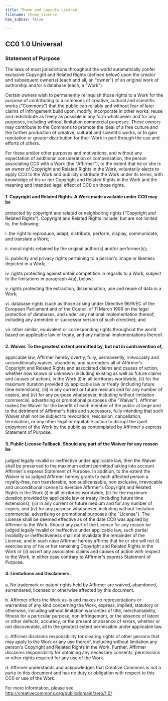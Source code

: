 ```yaml
---
title: Theme and Layouts License
filename: theme_license
has_subnav: false

---
```


## CC0 1.0 Universal

### Statement of Purpose

The laws of most jurisdictions throughout the world automatically confer
exclusive Copyright and Related Rights (defined below) upon the creator and
subsequent owner(s) (each and all, an "owner") of an original work of
authorship and/or a database (each, a "Work").

Certain owners wish to permanently relinquish those rights to a Work for the
purpose of contributing to a commons of creative, cultural and scientific
works ("Commons") that the public can reliably and without fear of later
claims of infringement build upon, modify, incorporate in other works, reuse
and redistribute as freely as possible in any form whatsoever and for any
purposes, including without limitation commercial purposes. These owners may
contribute to the Commons to promote the ideal of a free culture and the
further production of creative, cultural and scientific works, or to gain
reputation or greater distribution for their Work in part through the use and
efforts of others.

For these and/or other purposes and motivations, and without any expectation
of additional consideration or compensation, the person associating CC0 with a
Work (the "Affirmer"), to the extent that he or she is an owner of Copyright
and Related Rights in the Work, voluntarily elects to apply CC0 to the Work
and publicly distribute the Work under its terms, with knowledge of his or her
Copyright and Related Rights in the Work and the meaning and intended legal
effect of CC0 on those rights.

#### 1. Copyright and Related Rights. A Work made available under CC0 may be
protected by copyright and related or neighboring rights ("Copyright and
Related Rights"). Copyright and Related Rights include, but are not limited
to, the following:

  i. the right to reproduce, adapt, distribute, perform, display, communicate,
  and translate a Work;

  ii. moral rights retained by the original author(s) and/or performer(s);

  iii. publicity and privacy rights pertaining to a person's image or likeness
  depicted in a Work;

  iv. rights protecting against unfair competition in regards to a Work,
  subject to the limitations in paragraph 4(a), below;

  v. rights protecting the extraction, dissemination, use and reuse of data in
  a Work;

  vi. database rights (such as those arising under Directive 96/9/EC of the
  European Parliament and of the Council of 11 March 1996 on the legal
  protection of databases, and under any national implementation thereof,
  including any amended or successor version of such directive); and

  vii. other similar, equivalent or corresponding rights throughout the world
  based on applicable law or treaty, and any national implementations thereof.

#### 2. Waiver. To the greatest extent permitted by, but not in contravention of,
applicable law, Affirmer hereby overtly, fully, permanently, irrevocably and
unconditionally waives, abandons, and surrenders all of Affirmer's Copyright
and Related Rights and associated claims and causes of action, whether now
known or unknown (including existing as well as future claims and causes of
action), in the Work (i) in all territories worldwide, (ii) for the maximum
duration provided by applicable law or treaty (including future time
extensions), (iii) in any current or future medium and for any number of
copies, and (iv) for any purpose whatsoever, including without limitation
commercial, advertising or promotional purposes (the "Waiver"). Affirmer makes
the Waiver for the benefit of each member of the public at large and to the
detriment of Affirmer's heirs and successors, fully intending that such Waiver
shall not be subject to revocation, rescission, cancellation, termination, or
any other legal or equitable action to disrupt the quiet enjoyment of the Work
by the public as contemplated by Affirmer's express Statement of Purpose.

#### 3. Public License Fallback. Should any part of the Waiver for any reason be
judged legally invalid or ineffective under applicable law, then the Waiver
shall be preserved to the maximum extent permitted taking into account
Affirmer's express Statement of Purpose. In addition, to the extent the Waiver
is so judged Affirmer hereby grants to each affected person a royalty-free,
non transferable, non sublicensable, non exclusive, irrevocable and
unconditional license to exercise Affirmer's Copyright and Related Rights in
the Work (i) in all territories worldwide, (ii) for the maximum duration
provided by applicable law or treaty (including future time extensions), (iii)
in any current or future medium and for any number of copies, and (iv) for any
purpose whatsoever, including without limitation commercial, advertising or
promotional purposes (the "License"). The License shall be deemed effective as
of the date CC0 was applied by Affirmer to the Work. Should any part of the
License for any reason be judged legally invalid or ineffective under
applicable law, such partial invalidity or ineffectiveness shall not
invalidate the remainder of the License, and in such case Affirmer hereby
affirms that he or she will not (i) exercise any of his or her remaining
Copyright and Related Rights in the Work or (ii) assert any associated claims
and causes of action with respect to the Work, in either case contrary to
Affirmer's express Statement of Purpose.

#### 4. Limitations and Disclaimers.

  a. No trademark or patent rights held by Affirmer are waived, abandoned,
  surrendered, licensed or otherwise affected by this document.

  b. Affirmer offers the Work as-is and makes no representations or warranties
  of any kind concerning the Work, express, implied, statutory or otherwise,
  including without limitation warranties of title, merchantability, fitness
  for a particular purpose, non infringement, or the absence of latent or
  other defects, accuracy, or the present or absence of errors, whether or not
  discoverable, all to the greatest extent permissible under applicable law.

  c. Affirmer disclaims responsibility for clearing rights of other persons
  that may apply to the Work or any use thereof, including without limitation
  any person's Copyright and Related Rights in the Work. Further, Affirmer
  disclaims responsibility for obtaining any necessary consents, permissions
  or other rights required for any use of the Work.

  d. Affirmer understands and acknowledges that Creative Commons is not a
  party to this document and has no duty or obligation with respect to this
  CC0 or use of the Work.

For more information, please see
<http://creativecommons.org/publicdomain/zero/1.0/>